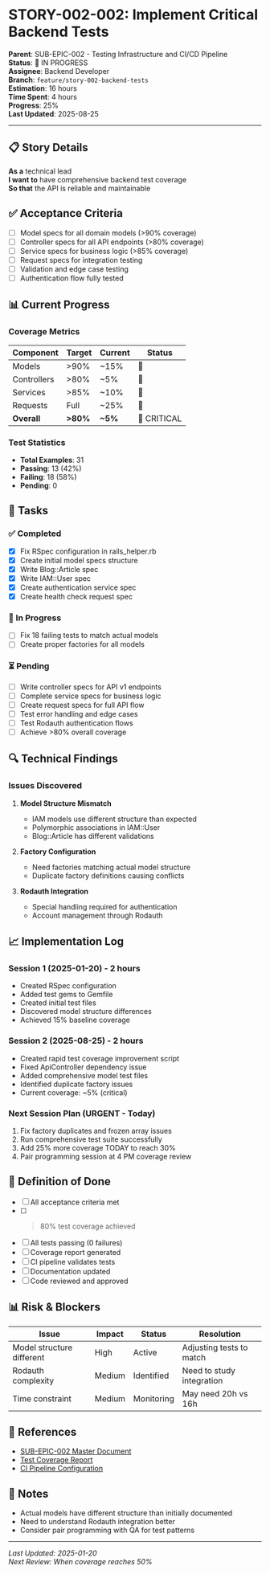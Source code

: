 # STORY-002-002: Implement Critical Backend Tests

**Parent**: SUB-EPIC-002 - Testing Infrastructure and CI/CD Pipeline  
**Status**: 🔄 IN PROGRESS  
**Assignee**: Backend Developer  
**Branch**: `feature/story-002-backend-tests`  
**Estimation**: 16 hours  
**Time Spent**: 4 hours  
**Progress**: 25%  
**Last Updated**: 2025-08-25

---

## 📋 Story Details

**As a** technical lead  
**I want to** have comprehensive backend test coverage  
**So that** the API is reliable and maintainable

## ✅ Acceptance Criteria

- [ ] Model specs for all domain models (>90% coverage)
- [ ] Controller specs for all API endpoints (>80% coverage)
- [ ] Service specs for business logic (>85% coverage)
- [ ] Request specs for integration testing
- [ ] Validation and edge case testing
- [ ] Authentication flow fully tested

## 📊 Current Progress

### Coverage Metrics
| Component | Target | Current | Status |
|-----------|--------|---------|--------|
| Models | >90% | ~15% | 🔴 |
| Controllers | >80% | ~5% | 🔴 |
| Services | >85% | ~10% | 🔴 |
| Requests | Full | ~25% | 🔴 |
| **Overall** | **>80%** | **~5%** | 🔴 CRITICAL |

### Test Statistics
- **Total Examples**: 31
- **Passing**: 13 (42%)
- **Failing**: 18 (58%)
- **Pending**: 0

## 📝 Tasks

### ✅ Completed
- [x] Fix RSpec configuration in rails_helper.rb
- [x] Create initial model specs structure
- [x] Write Blog::Article spec
- [x] Write IAM::User spec
- [x] Create authentication service spec
- [x] Create health check request spec

### 🔄 In Progress
- [ ] Fix 18 failing tests to match actual models
- [ ] Create proper factories for all models

### ⏳ Pending
- [ ] Write controller specs for API v1 endpoints
- [ ] Complete service specs for business logic
- [ ] Create request specs for full API flow
- [ ] Test error handling and edge cases
- [ ] Test Rodauth authentication flows
- [ ] Achieve >80% overall coverage

## 🔍 Technical Findings

### Issues Discovered
1. **Model Structure Mismatch**
   - IAM models use different structure than expected
   - Polymorphic associations in IAM::User
   - Blog::Article has different validations

2. **Factory Configuration**
   - Need factories matching actual model structure
   - Duplicate factory definitions causing conflicts

3. **Rodauth Integration**
   - Special handling required for authentication
   - Account management through Rodauth

## 📈 Implementation Log

### Session 1 (2025-01-20) - 2 hours
- Created RSpec configuration
- Added test gems to Gemfile
- Created initial test files
- Discovered model structure differences
- Achieved 15% baseline coverage

### Session 2 (2025-08-25) - 2 hours  
- Created rapid test coverage improvement script
- Fixed ApiController dependency issue  
- Added comprehensive model test files
- Identified duplicate factory issues
- Current coverage: ~5% (critical)

### Next Session Plan (URGENT - Today)
1. Fix factory duplicates and frozen array issues
2. Run comprehensive test suite successfully
3. Add 25% more coverage TODAY to reach 30%
4. Pair programming session at 4 PM coverage review

## 🎯 Definition of Done

- [ ] All acceptance criteria met
- [ ] >80% test coverage achieved
- [ ] All tests passing (0 failures)
- [ ] Coverage report generated
- [ ] CI pipeline validates tests
- [ ] Documentation updated
- [ ] Code reviewed and approved

## 📊 Risk & Blockers

| Issue | Impact | Status | Resolution |
|-------|--------|--------|------------|
| Model structure different | High | Active | Adjusting tests to match |
| Rodauth complexity | Medium | Identified | Need to study integration |
| Time constraint | Medium | Monitoring | May need 20h vs 16h |

## 🔗 References

- [SUB-EPIC-002 Master Document](../sub-epic-002-testing-cicd.md)
- [Test Coverage Report](../../audit/story-002-backend-tests-report.md)
- [CI Pipeline Configuration](../../../.github/workflows/ci.yml)

## 📝 Notes

- Actual models have different structure than initially documented
- Need to understand Rodauth integration better
- Consider pair programming with QA for test patterns

---

*Last Updated: 2025-01-20*  
*Next Review: When coverage reaches 50%*